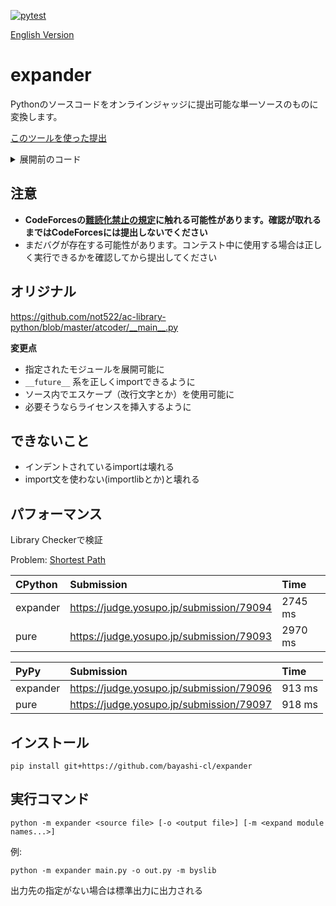 [![pytest](https://github.com/bayashi-cl/expander/actions/workflows/pytest.yml/badge.svg)](https://github.com/bayashi-cl/expander/actions/workflows/pytest.yml)

[English Version](https://github.com/bayashi-cl/expander/blob/main/README-en.md)

# expander

Pythonのソースコードをオンラインジャッジに提出可能な単一ソースのものに変換します。

[このツールを使った提出](https://atcoder.jp/contests/abc238/submissions/29410034)

<details>
<summary>展開前のコード</summary>

```python
import sys

from byslib.core import IINF, MOD, debug, sinput
from byslib.data.union_find import UnionFindTree


def main() -> None:
    n, q = map(int, sinput().split())
    uft = UnionFindTree(n + 1)
    for _ in range(q):
        l, r = map(int, sinput().split())
        uft.union(l - 1, r)
    print("Yes" if uft.same(0, n) else "No")


if __name__ == "__main__":
    sys.setrecursionlimit(10**6)
    main()
```
</details>

## 注意

* **CodeForcesの[難読化禁止の規定](https://codeforces.com/blog/entry/4088)に触れる可能性があります。確認が取れるまではCodeForcesには提出しないでください**
* まだバグが存在する可能性があります。コンテスト中に使用する場合は正しく実行できるかを確認してから提出してください

## オリジナル

<https://github.com/not522/ac-library-python/blob/master/atcoder/__main__.py>


**変更点**

* 指定されたモジュールを展開可能に
* `__future__` 系を正しくimportできるように
* ソース内でエスケープ（改行文字とか）を使用可能に
* 必要そうならライセンスを挿入するように

## できないこと

* インデントされているimportは壊れる
* import文を使わない(importlibとか)と壊れる

## パフォーマンス

Library Checkerで検証

Problem: [Shortest Path](https://judge.yosupo.jp/problem/shortest_path)

|CPython  |Submission                                 |Time   |
|:--------|:------------------------------------------|:------|
|expander |<https://judge.yosupo.jp/submission/79094> |2745 ms|
|pure     |<https://judge.yosupo.jp/submission/79093> |2970 ms|

|PyPy     |Submission                                 |Time   |
|:--------|:------------------------------------------|:------|
|expander |<https://judge.yosupo.jp/submission/79096> |913 ms |
|pure     |<https://judge.yosupo.jp/submission/79097> |918 ms |

## インストール

```
pip install git+https://github.com/bayashi-cl/expander
```

## 実行コマンド

```
python -m expander <source file> [-o <output file>] [-m <expand module names...>]
```

例:
```
python -m expander main.py -o out.py -m byslib
```


出力先の指定がない場合は標準出力に出力される
